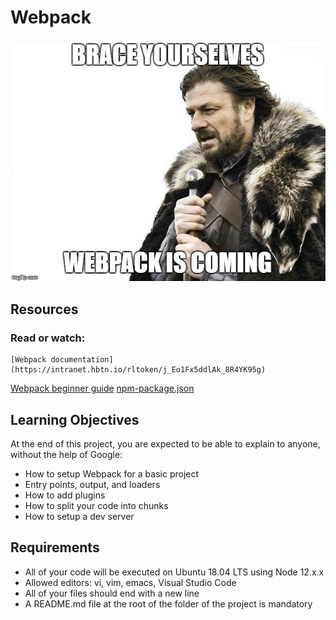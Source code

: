 # Webpack

![image](readme.png)

## Resources

### Read or watch:

    [Webpack documentation](https://intranet.hbtn.io/rltoken/j_Eo1Fx5ddlAk_8R4YK95g)
   [Webpack beginner guide](https://intranet.hbtn.io/rltoken/6ddGUw-ILl5oTqDoc-uzTg)
    [npm-package.json](https://intranet.hbtn.io/rltoken/vbLU_yBRAvppEHxSnWla0g)

## Learning Objectives

At the end of this project, you are expected to be able to explain to anyone, without the help of Google:

   - How to setup Webpack for a basic project
   - Entry points, output, and loaders
   - How to add plugins
   - How to split your code into chunks
   - How to setup a dev server

## Requirements

   - All of your code will be executed on Ubuntu 18.04 LTS using Node 12.x.x
   - Allowed editors: vi, vim, emacs, Visual Studio Code
   - All of your files should end with a new line
   - A README.md file at the root of the folder of the project is mandatory

